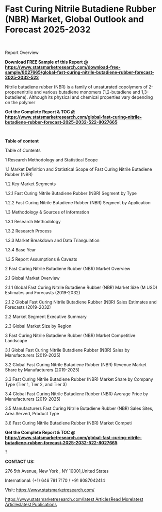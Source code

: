 <h1>Fast Curing Nitrile Butadiene Rubber (NBR) Market, Global Outlook and Forecast 2025-2032</h1><br/><p>Report Overview</p>
 
 
 
 <p><strong>Download FREE Sample of this Report @ <a href="https://www.statsmarketresearch.com/download-free-sample/8027665/global-fast-curing-nitrile-butadiene-rubber-forecast-2025-2032-522">https://www.statsmarketresearch.com/download-free-sample/8027665/global-fast-curing-nitrile-butadiene-rubber-forecast-2025-2032-522</a></strong></p>
 
 
 
 <p>Nitrile butadiene rubber (NBR) is a family of unsaturated copolymers of 2-propenenitrile and various butadiene monomers (1,2-butadiene and 1,3-butadiene). Although its physical and chemical properties vary depending on the polymer</p>
 
 
 
 <div><b>Get the Complete Report & TOC @ <a href="https://www.statsmarketresearch.com/global-fast-curing-nitrile-butadiene-rubber-forecast-2025-2032-522-8027665">https://www.statsmarketresearch.com/global-fast-curing-nitrile-butadiene-rubber-forecast-2025-2032-522-8027665</a></b></div>
 
 
 
 <p><br />
 
 <b>Table of content</b></p>
 
 
 
 <p>Table of Contents<br />
 
 1 Research Methodology and Statistical Scope<br />
 
 1.1 Market Definition and Statistical Scope of Fast Curing Nitrile Butadiene Rubber (NBR)<br />
 
 1.2 Key Market Segments<br />
 
 1.2.1 Fast Curing Nitrile Butadiene Rubber (NBR) Segment by Type<br />
 
 1.2.2 Fast Curing Nitrile Butadiene Rubber (NBR) Segment by Application<br />
 
 1.3 Methodology & Sources of Information<br />
 
 1.3.1 Research Methodology<br />
 
 1.3.2 Research Process<br />
 
 1.3.3 Market Breakdown and Data Triangulation<br />
 
 1.3.4 Base Year<br />
 
 1.3.5 Report Assumptions & Caveats<br />
 
 2 Fast Curing Nitrile Butadiene Rubber (NBR) Market Overview<br />
 
 2.1 Global Market Overview<br />
 
 2.1.1 Global Fast Curing Nitrile Butadiene Rubber (NBR) Market Size (M USD) Estimates and Forecasts (2019-2032)<br />
 
 2.1.2 Global Fast Curing Nitrile Butadiene Rubber (NBR) Sales Estimates and Forecasts (2019-2032)<br />
 
 2.2 Market Segment Executive Summary<br />
 
 2.3 Global Market Size by Region<br />
 
 3 Fast Curing Nitrile Butadiene Rubber (NBR) Market Competitive Landscape<br />
 
 3.1 Global Fast Curing Nitrile Butadiene Rubber (NBR) Sales by Manufacturers (2019-2025)<br />
 
 3.2 Global Fast Curing Nitrile Butadiene Rubber (NBR) Revenue Market Share by Manufacturers (2019-2025)<br />
 
 3.3 Fast Curing Nitrile Butadiene Rubber (NBR) Market Share by Company Type (Tier 1, Tier 2, and Tier 3)<br />
 
 3.4 Global Fast Curing Nitrile Butadiene Rubber (NBR) Average Price by Manufacturers (2019-2025)<br />
 
 3.5 Manufacturers Fast Curing Nitrile Butadiene Rubber (NBR) Sales Sites, Area Served, Product Type<br />
 
 3.6 Fast Curing Nitrile Butadiene Rubber (NBR) Market Competi</p>
 
 
 
 <div><b>Get the Complete Report & TOC @ <a href="https://www.statsmarketresearch.com/global-fast-curing-nitrile-butadiene-rubber-forecast-2025-2032-522-8027665">https://www.statsmarketresearch.com/global-fast-curing-nitrile-butadiene-rubber-forecast-2025-2032-522-8027665</a></b></div>
 
 
 
 <p>? </p>
 
 
 
 <p><b>CONTACT US:</b><br />
 
 276 5th Avenue, New York , NY 10001,United States<br />
 
 International: (+1) 646 781 7170 / +91 8087042414<br />
 
 Visit: <a href="https://www.statsmarketresearch.com/">https://www.statsmarketresearch.com/</a><br />
 
 <a href="https://gyeongbokgung.com">https://www.statsmarketresearch.com/</a><a href="https://hallyeomaritime.com">latest Articles</a><a href="https://jingwansa.com">Read More</a><a href="https://nguoiviet.jp/">latest Articles</a><a href="https://www.intelmarketresearch.com/">latest Publications</a></p>
